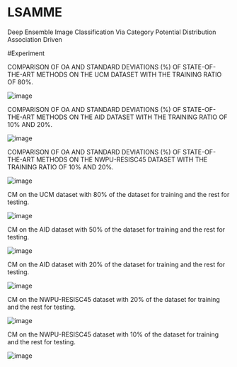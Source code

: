 # LSAMME
Deep Ensemble Image Classification Via Category Potential Distribution Association Driven

#Experiment

COMPARISON OF OA AND STANDARD DEVIATIONS (\%) OF STATE-OF-THE-ART METHODS ON THE UCM DATASET WITH THE TRAINING RATIO OF 80\%.

![image](https://github.com/lgxadventure/LSAMME/assets/98151004/e59be9c9-a9bf-4c32-bee8-c86ea7b73d2d)

COMPARISON OF OA AND STANDARD DEVIATIONS (\%) OF STATE-OF-THE-ART METHODS ON THE AID DATASET WITH THE TRAINING RATIO OF 10\% AND 20\%.

![image](https://github.com/lgxadventure/LSAMME/assets/98151004/f7b111ce-2ef6-4915-a54a-a685bc7a0c29)

COMPARISON OF OA AND STANDARD DEVIATIONS (\%) OF STATE-OF-THE-ART METHODS ON THE NWPU-RESISC45 DATASET WITH THE TRAINING RATIO OF 10\% AND 20\%.


![image](https://github.com/lgxadventure/LSAMME/assets/98151004/124c3ed7-12de-450d-ada6-d1a67484106e)

 CM on the UCM dataset with 80% of the dataset for training and the rest for testing.
 
 ![image](https://github.com/lgxadventure/LSAMME/assets/98151004/531ad33b-d424-4e46-bad3-97db898f2483)

CM on the AID dataset with 50% of the dataset for training and the rest for testing.

![image](https://github.com/lgxadventure/LSAMME/assets/98151004/4f9f7a13-3bb3-4874-9576-d31695545673)

 CM on the AID dataset with 20% of the dataset for training and the rest for testing.
 
 ![image](https://github.com/lgxadventure/LSAMME/assets/98151004/c6173ca1-b6a6-4bed-8d20-f4443974e318)

 CM on the NWPU-RESISC45 dataset with 20% of the dataset for training and the rest for testing.
 
![image](https://github.com/lgxadventure/LSAMME/assets/98151004/2046bf1c-1c4e-4c99-b528-72af97e5ffef)


 CM on the NWPU-RESISC45 dataset with 10% of the dataset for training and the rest for testing.
 
![image](https://github.com/lgxadventure/LSAMME/assets/98151004/2025c564-b67c-432f-b672-a0b4bb5fc69c)


 
